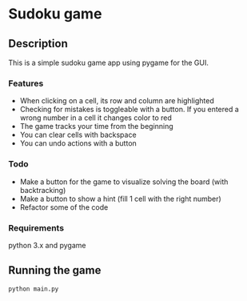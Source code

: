 # Sudoku game

## Description

This is a simple sudoku game app using pygame for the GUI.

### Features

- When clicking on a cell, its row and column are highlighted
- Checking for mistakes is toggleable with a button. If you entered a wrong number in a cell it changes color to red
- The game tracks your time from the beginning
- You can clear cells with backspace
- You can undo actions with a button

### Todo

- Make a button for the game to visualize solving the board (with backtracking)
- Make a button to show a hint (fill 1 cell with the right number)
- Refactor some of the code

### Requirements

python 3.x and pygame

## Running the game

```python
python main.py
```
